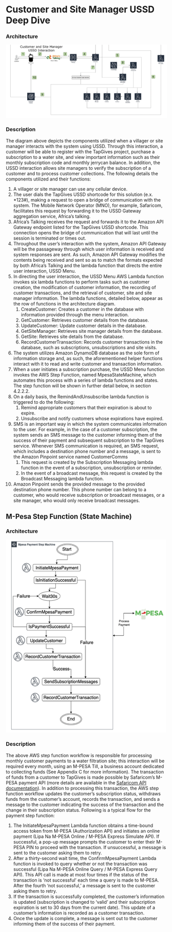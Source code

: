 # Customer and Site Manager USSD Deep Dive

### Architecture
![alt text](../docs/images/ussdArchitecture.png)  

### Description
The diagram above depicts the components utilized when a villager or site manager interacts with the system using USSD. Through this interaction, a customer will be able to register with the TapGives project, purchase a subscription to a water site, and view important information such as their monthly subscription code and monthly jerrycan balance. In addition, the USSD interaction allows site managers to verify the subscription of a customer and to process customer collections. The following details the components utilized and their functions:
1. A villager or site manager can use any cellular device.
2. The user dials the TapGives USSD shortcode for this solution (e.x. *123#), making a request to open a bridge of communication with the system. The Mobile Network Operator (MNO), for example, Safaricom, facilitates this request by forwarding it to the USSD Gateway aggregation service, Africa’s talking. 
3. Africa’s Talking receives the request and forwards it to the Amazon API Gateway endpoint listed for the TapGives USSD shortcode. This connection opens the bridge of communication that will last until the session is terminated or times out.
4. Throughout the user’s interaction with the system, Amazon API Gateway will be the passageway through which user information is received and system responses are sent. As such, Amazon API Gateway modifies the contents being received and sent so as to match the formats expected by both Africa’s Talking and the lambda function that directs the entire user interaction, USSD Menu.
5. In directing the user interaction, the USSD Menu AWS Lambda function invokes six lambda functions to perform tasks such as customer creation, the modification of customer information, the recording of customer transactions, and the retrieval of customer, site and site manager information. The lambda functions, detailed below, appear as the row of functions in the architecture diagram.
    1. CreateCustomer: Creates a customer in the database with information provided through the menu interaction.
    2. GetCustomer: Retrieves customer details from the database.
    3. UpdateCustomer: Update customer details in the database.
    4. GetSiteManager: Retrieves site manager details from the database.
    5. GetSite: Retrieves site details from the database.
    6. RecordCustomerTransaction: Records customer transactions in the database, such as subscriptions, unsubscriptions and site visits.
6. The system utilizes Amazon DynamoDB database as the sole form of information storage and, as such, the aforementioned helper functions interact with it to read and write customer and transaction information.
7. When a user initiates a subscription purchase, the USSD Menu function invokes the AWS Step Function, named MpesaStateMachine, which automates this process with a series of lambda functions and states. The step function will be shown in further detail below, in section 4.2.2.2.
8. On a daily basis, the RemindAndUnsubscribe lambda function is triggered to do the following:
    1. Remind appropriate customers that their expiration is about to expire.
    2. Unsubscribe and notify customers whose expirations have expired.
9. SMS is an important way in which the system communicates information to the user. For example, in the case of a customer subscription, the system sends an SMS message to the customer informing them of the success of their payment and subsequent subscription to the TapGives service. Whenever SMS communication is required, an SMS request, which includes a destination phone number and a message, is sent to the Amazon Pinpoint service named CustomerComms
    1. This request is created by the Subscription Messaging lambda function in the event of a subscription, unsubscription or reminder. 
    2. In the event of a broadcast message, this request is created by the Broadcast Messaging lambda function.
10. Amazon Pinpoint sends the provided message to the provided destination phone number. This phone number can belong to a customer, who would receive subscription or broadcast messages, or a site manager, who would only receive broadcast messages.  

## M-Pesa Step Function (State Machine)

### Architecture
<img src="./images/mpesaStepFunction.png" alt="alt text" height="600" width="500"/>   

### Description
The above AWS step function workflow is responsible for processing monthly customer payments to a water filtration site; this interaction will be required every month, using an M-PESA Till, a business account dedicated to collecting funds (See Appendix C for more information). The transaction of funds from a customer to TapGives is made possible by Safaricom’s M-PESA payment API (more details are available in the [Safaricom API documentation](https://developer.safaricom.co.ke/APIs)). In addition to processing this transaction, the AWS step function workflow updates the customer’s subscription status, withdraws funds from the customer’s account, records the transaction, and sends a message to the customer indicating the success of the transaction and the change in their subscription status. Following is a typical flow for the payment step function:
1. The InitiateMpesaPayment Lambda function obtains a time-bound access token from M-PESA (Authorization API) and initiates an online payment (Lipa Na M-PESA Online / M-PESA Express Simulate API). If successful, a pop-up message prompts the customer to enter their M-PESA PIN to proceed with the transaction. If unsuccessful, a message is sent to the customer asking them to retry. 
2. After a thirty-second wait time, the ConfirmMpesaPayment Lambda function is invoked to query whether or not the transaction was successful (Lipa Na M-PESA Online Query / M-PESA Express Query API). This API call is made at most four times if the status of the transaction is ‘not successful’ each time a query is made to M-PESA. After the fourth ‘not successful,’ a message is sent to the customer asking them to retry.
3. If the transaction is successfully completed, the customer’s information is updated (subscription is changed to ‘valid’ and their subscription expiration is set to 30 days from the current date). This update of a customer’s information is recorded as a customer transaction.
4. Once the update is complete, a message is sent out to the customer informing them of the success of their payment.
